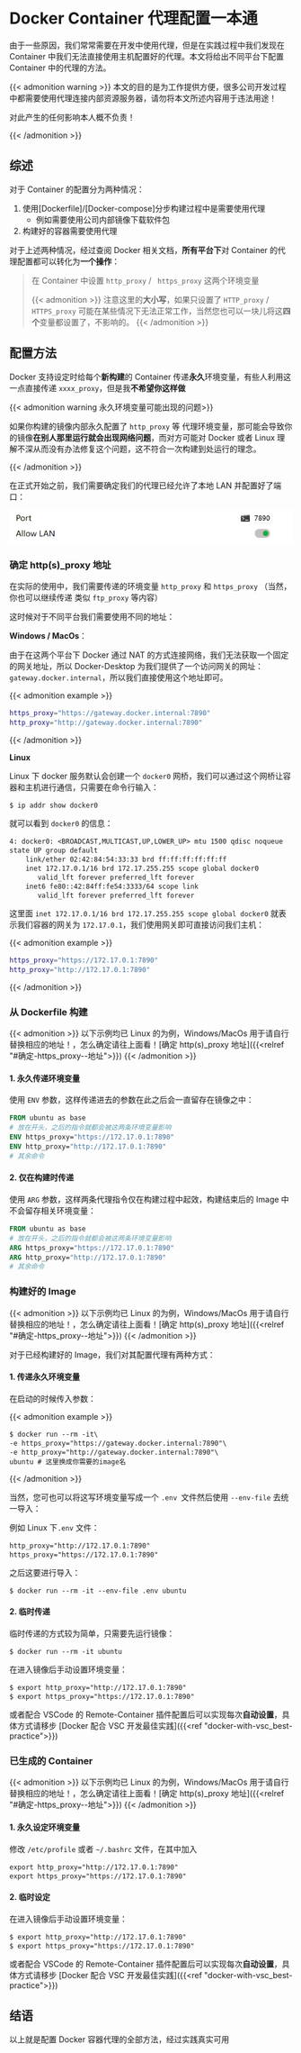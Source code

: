 # Docker Container 代理配置一本通



由于一些原因，我们常常需要在开发中使用代理，但是在实践过程中我们发现在 Container 中我们无法直接使用主机配置好的代理。本文将给出不同平台下配置 Container 中的代理的方法。
<!--more-->
{{< admonition warning >}}
本文的目的是为工作提供方便，很多公司开发过程中都需要使用代理连接内部资源服务器，请勿将本文所述内容用于违法用途！

对此产生的任何影响本人概不负责！

{{< /admonition >}}



## 综述

对于 Container 的配置分为两种情况：

1. 使用[Dockerfile]/[Docker-compose]分步构建过程中是需要使用代理
   - 例如需要使用公司内部镜像下载软件包
2. 构建好的容器需要使用代理

对于上述两种情况，经过查阅 Docker 相关文档，**所有平台下**对 Container 的代理配置都可以转化为**一个操作**：

> 在 Container 中设置 ``http_proxy`` / `` https_proxy`` 这两个环境变量
>
> {{< admonition >}}
 注意这里的**大小写**，如果只设置了  ``HTTP_proxy`` / `` HTTPS_proxy`` 可能在某些情况下无法正常工作，当然您也可以一块儿将这**四个**变量都设置了，不影响的。
{{< /admonition >}}

## 配置方法

Docker 支持设定时给每个**新构建**的 Container 传递**永久**环境变量，有些人利用这一点直接传递 ``xxxx_proxy``，但是我**不希望你这样做**

{{< admonition warning 永久环境变量可能出现的问题>}}

如果你构建的镜像内部永久配置了 ``http_proxy`` 等 代理环境变量，那可能会导致你的镜像**在别人那里运行就会出现网络问题**，而对方可能对 Docker 或者 Linux 理解不深从而没有办法修复这个问题，这不符合一次构建到处运行的理念。

{{< /admonition >}}

在正式开始之前，我们需要确定我们的代理已经允许了本地 LAN 并配置好了端口：

![proxy_settings](./images/proxy_settings.png "")



### 确定 http(s)_proxy  地址

在实际的使用中，我们需要传递的环境变量 ``http_proxy``  和 ``https_proxy`` （当然，你也可以继续传递 类似 ``ftp_proxy`` 等内容）

这时候对于不同平台我们需要使用不同的地址：

**Windows / MacOs**：

由于在这两个平台下 Docker 通过 NAT 的方式连接网络，我们无法获取一个固定的网关地址，所以 Docker-Desktop 为我们提供了一个访问网关的网址：``gateway.docker.internal``，所以我们直接使用这个地址即可。

{{< admonition example >}}

```bash
https_proxy="https://gateway.docker.internal:7890"
http_proxy="http://gateway.docker.internal:7890"
```

{{< /admonition >}} 

**Linux**

Linux 下 docker 服务默认会创建一个 `docker0` 网桥，我们可以通过这个网桥让容器和主机进行通信，只需要在命令行输入：

```shell
$ ip addr show docker0
```

就可以看到 `docker0` 的信息：

```
4: docker0: <BROADCAST,MULTICAST,UP,LOWER_UP> mtu 1500 qdisc noqueue state UP group default 
    link/ether 02:42:84:54:33:33 brd ff:ff:ff:ff:ff:ff
    inet 172.17.0.1/16 brd 172.17.255.255 scope global docker0
       valid_lft forever preferred_lft forever
    inet6 fe80::42:84ff:fe54:3333/64 scope link 
       valid_lft forever preferred_lft forever
```

这里面 `inet 172.17.0.1/16 brd 172.17.255.255 scope global docker0` 就表示我们容器的网关为 `172.17.0.1`，我们使用网关即可直接访问我们主机：

{{< admonition example >}}

```bash
https_proxy="https://172.17.0.1:7890"
http_proxy="http://172.17.0.1:7890"
```

{{< /admonition >}}

### 从 Dockerfile 构建

{{< admonition >}}
以下示例均已 Linux 的为例，Windows/MacOs 用于请自行替换相应的地址！，怎么确定请往上面看！[确定 http(s)_proxy 地址]({{<relref "#确定-https_proxy--地址">}})
{{< /admonition >}}

#### 1. 永久传递环境变量

使用 ``ENV`` 参数，这样传递进去的参数在此之后会一直留存在镜像之中：

```dockerfile
FROM ubuntu as base
# 放在开头，之后的指令就都会被这两条环境变量影响
ENV https_proxy="https://172.17.0.1:7890"
ENV http_proxy="http://172.17.0.1:7890"
# 其余命令
```

#### 2. 仅在构建时传递

使用 ``ARG`` 参数，这样两条代理指令仅在构建过程中起效，构建结束后的 Image 中不会留存相关环境变量：

```dockerfile
FROM ubuntu as base
# 放在开头，之后的指令就都会被这两条环境变量影响
ARG https_proxy="https://172.17.0.1:7890"
ARG http_proxy="http://172.17.0.1:7890"
# 其余命令
```

### 构建好的 Image

{{< admonition >}}
以下示例均已 Linux 的为例，Windows/MacOs 用于请自行替换相应的地址！，怎么确定请往上面看！[确定 http(s)_proxy 地址]({{<relref "#确定-https_proxy--地址">}})
{{< /admonition >}}

对于已经构建好的 Image，我们对其配置代理有两种方式： 

#### 1. 传递永久环境变量

在启动的时候传入参数：

{{< admonition example >}}

```shell
$ docker run --rm -it\
-e https_proxy="https://gateway.docker.internal:7890"\
-e http_proxy="http://gateway.docker.internal:7890"\
ubuntu # 这里换成你需要的image名
```

{{< /admonition >}} 

当然，您可也可以将这写环境变量写成一个 ``.env ``文件然后使用 ``--env-file`` 去统一导入：

例如 Linux 下``.env`` 文件：

```
http_proxy="http://172.17.0.1:7890"
https_proxy="https://172.17.0.1:7890"
```

之后这要进行导入：

```shell
$ docker run --rm -it --env-file .env ubuntu
```

#### 2. 临时传递

临时传递的方式较为简单，只需要先运行镜像：

```shell
$ docker run --rm -it ubuntu
```

在进入镜像后手动设置环境变量：

```shell
$ export http_proxy="http://172.17.0.1:7890"
$ export https_proxy="https://172.17.0.1:7890"
```

或者配合 VSCode 的 Remote-Container 插件配置后可以实现每次**自动设置**，具体方式请移步 [Docker 配合 VSC 开发最佳实践]({{<ref "docker-with-vsc_best-practice">}})

### 已生成的 Container

{{< admonition >}}
以下示例均已 Linux 的为例，Windows/MacOs 用于请自行替换相应的地址！，怎么确定请往上面看！[确定 http(s)_proxy 地址]({{<relref "#确定-https_proxy--地址">}})
{{< /admonition >}}

#### 1. 永久设定环境变量

修改 ``/etc/profile`` 或者 ``~/.bashrc`` 文件，在其中加入

```
export http_proxy="http://172.17.0.1:7890"
export https_proxy="https://172.17.0.1:7890"
```

#### 2. 临时设定

在进入镜像后手动设置环境变量：

```shell
$ export http_proxy="http://172.17.0.1:7890"
$ export https_proxy="https://172.17.0.1:7890"
```

或者配合 VSCode 的 Remote-Container 插件配置后可以实现每次**自动设置**，具体方式请移步 [Docker 配合 VSC 开发最佳实践]({{<ref "docker-with-vsc_best-practice">}})



## 结语

以上就是配置 Docker 容器代理的全部方法，经过实践真实可用
